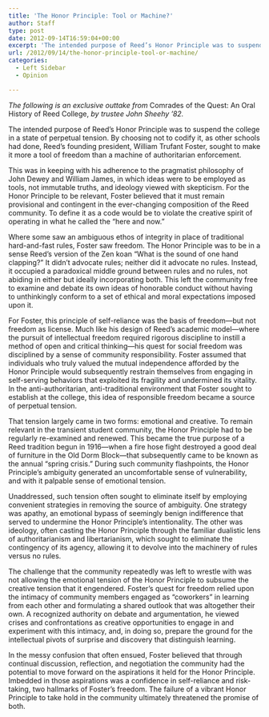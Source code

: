 ```yaml
---
title: 'The Honor Principle: Tool or Machine?'
author: Staff
type: post
date: 2012-09-14T16:59:04+00:00
excerpt: 'The intended purpose of Reed’s Honor Principle was to suspend the college in a state of perpetual tension. By choosing not to codify it, as other schools had done, Reed’s founding president, William Trufant Foster, sought to make it more a tool of freedom than a machine of authoritarian enforcement. '
url: /2012/09/14/the-honor-principle-tool-or-machine/
categories:
  - Left Sidebar
  - Opinion

---
```

_The following is an exclusive outtake from_ Comrades of the Quest: An Oral History of Reed College, _by trustee John Sheehy &#8217;82._

The intended purpose of Reed’s Honor Principle was to suspend the college in a state of perpetual tension. By choosing not to codify it, as other schools had done, Reed’s founding president, William Trufant Foster, sought to make it more a tool of freedom than a machine of authoritarian enforcement.

This was in keeping with his adherence to the pragmatist philosophy of John Dewey and William James, in which ideas were to be employed as tools, not immutable truths, and ideology viewed with skepticism. For the Honor Principle to be relevant, Foster believed that it must remain provisional and contingent in the ever-changing composition of the Reed community. To define it as a code would be to violate the creative spirit of operating in what he called the “here and now.”

Where some saw an ambiguous ethos of integrity in place of traditional hard-and-fast rules, Foster saw freedom. The Honor Principle was to be in a sense Reed’s version of the Zen koan “What is the sound of one hand clapping?” It didn’t advocate rules; neither did it advocate no rules. Instead, it occupied a paradoxical middle ground between rules and no rules, not abiding in either but ideally incorporating both. This left the community free to examine and debate its own ideas of honorable conduct without having to unthinkingly conform to a set of ethical and moral expectations imposed upon it.

For Foster, this principle of self-reliance was the basis of freedom—but not freedom as license. Much like his design of Reed’s academic model—where the pursuit of intellectual freedom required rigorous discipline to instill a method of open and critical thinking—his quest for social freedom was disciplined by a sense of community responsibility. Foster assumed that individuals who truly valued the mutual independence afforded by the Honor Principle would subsequently restrain themselves from engaging in self-serving behaviors that exploited its fragility and undermined its vitality. In the anti-authoritarian, anti-traditional environment that Foster sought to establish at the college, this idea of responsible freedom became a source of perpetual tension.

That tension largely came in two forms: emotional and creative. To remain relevant in the transient student community, the Honor Principle had to be regularly re-examined and renewed. This became the true purpose of a Reed tradition begun in 1916—when a fire hose fight destroyed a good deal of furniture in the Old Dorm Block—that subsequently came to be known as the annual “spring crisis.” During such community flashpoints, the Honor Principle’s ambiguity generated an uncomfortable sense of vulnerability, and with it palpable sense of emotional tension.

Unaddressed, such tension often sought to eliminate itself by employing convenient strategies in removing the source of ambiguity. One strategy was apathy, an emotional bypass of seemingly benign indifference that served to undermine the Honor Principle’s intentionality. The other was ideology, often casting the Honor Principle through the familiar dualistic lens of authoritarianism and libertarianism, which sought to eliminate the contingency of its agency, allowing it to devolve into the machinery of rules versus no rules.

The challenge that the community repeatedly was left to wrestle with was not allowing the emotional tension of the Honor Principle to subsume the creative tension that it engendered. Foster’s quest for freedom relied upon the intimacy of community members engaged as “coworkers” in learning from each other and formulating a shared outlook that was altogether their own. A recognized authority on debate and argumentation, he viewed crises and confrontations as creative opportunities to engage in and experiment with this intimacy, and, in doing so, prepare the ground for the intellectual pivots of surprise and discovery that distinguish learning.

In the messy confusion that often ensued, Foster believed that through continual discussion, reflection, and negotiation the community had the potential to move forward on the aspirations it held for the Honor Principle. Imbedded in those aspirations was a confidence in self-reliance and risk-taking, two hallmarks of Foster’s freedom. The failure of a vibrant Honor Principle to take hold in the community ultimately threatened the promise of both.